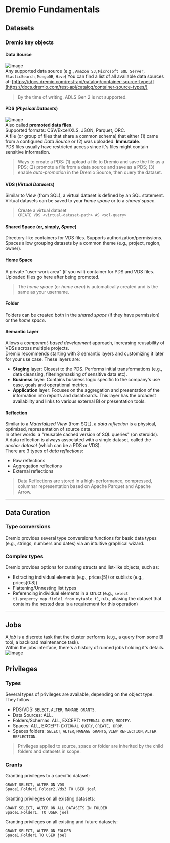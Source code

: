 # Dremio Fundamentals

## Datasets
### **Dremio key objects**
#### **Data Source**
![image](https://user-images.githubusercontent.com/79336695/134027305-4104597b-8d14-4ae4-b943-f6f098125add.png)<br/>
Any supported data source (e.g., `Amazon S3`, `Microsoft SQL Server`, `ElasticSearch`, `MongoDB`, `Hive`)
You can find a list of all available data sources at: [https://docs.dremio.com/rest-api/catalog/container-source-types/](https://docs.dremio.com/rest-api/catalog/container-source-types/)
> By the time of writing, ADLS Gen 2 is not supported.
#### **PDS** (*Physical Datasets*)
![image](https://user-images.githubusercontent.com/79336695/134026932-d1a2e349-370d-46d1-8e13-d727b49fe945.png)<br/>
Also called **promoted data files**.<br/>
Supported formats: CSV/Excel/XLS, JSON, Parquet, ORC.<br/>
A file (or group of files that share a common schema) that either (1) came from a configured *Data Source* or (2) was uploaded. **Immutable**.<br/>
PDS files usually have restricted access since it's files might contain sensitive information.<br/>
> Ways to create a PDS: (1) upload a file to Dremio and save the file as a PDS; (2) promote a file from a data source and save as a PDS; (3) enable *auto-promotion* in the Dremio Source, then query the dataset.
#### **VDS** (*Virtual Datasets*)
Similar to *View* (from SQL), a virtual dataset is defined by an SQL statement.<br/>
Virtual datasets can be saved to your *home space* or to a *shared space*.<br/>
> Create a virtual dataset<br/>
 `CREATE VDS <virtual-dataset-path> AS <sql-query>`<br/>
#### **Shared Space** (or, simply, *Space*)
Directory-like containers for VDS files. Supports authorization/permissions.<br/>
Spaces allow grouping datasets by a common theme (e.g., project, region, owner).<br/>
#### **Home Space**
A private "user-work area" (if you will) container for PDS and VDS files.<br/>
Uploaded files go here after being promoted.<br/>
> The *home space* (or *home area*) is automatically created and is the same as your username.
#### **Folder**
Folders can be created both in the *shared space* (if they have permission) or the *home space*.
#### **Semantic Layer**
Allows a *component-based development* approach, increasing reusability of VDSs across multiple projects.<br/>
Dremio recommends starting with 3 semantic layers and customizing it later for your use case. These layers are:<br/>
- **Staging** layer: Closest to the PDS. Performs initial transformations (e.g., data cleansing, filtering/masking of sensitive data etc).<br/>
- **Business** layer: Contains business logic specific to the company's use case, goals and operational metrics.<br/>
- **Application** layer: Focuses on the aggregation and presentation of the information into reports and dashboards. This layer has the broadest availability and links to various external BI or presentation tools.<br/>
#### **Reflection**
Similar to a *Materialized View* (from SQL), a *data reflection* is a physical, optimized, representation of source data.<br/>
In other words: a "reusable cached version of SQL queries" (on steroids).<br/>
A data reflection is always associated with a single dataset, called the *anchor dataset* (which can be a PDS or VDS).<br/>
There are 3 types of *data reflections*:<br/>
- Raw reflections
- Aggregation reflections
- External reflections
> Data Reflections are stored in a high-performance, compressed, columnar representation based on Apache Parquet and Apache Arrow.<br/>

---

## **Data Curation**
### **Type conversions**
Dremio provides several type conversions functions for basic data types (e.g., strings, numbers and dates) via an intuitive graphical wizard.
### **Complex types**
Dremio provides options for curating structs and list-like objects, such as:
- Extracting individual elements (e.g., prices[5]) or sublists (e.g., prices[0:8])
- Flattening/Unnesting list types
- Referencing individual elements in a struct (e.g., `select t1.property_map.field1 from mytable t1`, n.b., aliasing the dataset that contains the nested data is a requirement for this operation)

---

## **Jobs**
A *job* is a discrete task that the cluster performs (e.g., a query from some BI tool, a backload maintenance task).<br/>
Within the jobs interface, there's a history of runned jobs holding it's details.<br/>
![image](https://user-images.githubusercontent.com/79336695/134071672-a2cc0110-5568-4045-a14a-b39fb9bcc416.png)


## **Privileges**
### Types
Several types of privileges are available, depending on the object type. They follow:<br/>
- PDS/VDS: `SELECT`, `ALTER`, `MANAGE GRANTS`.
- Data Sources: ALL.
- Folders/Schemas: ALL, EXCEPT: `EXTERNAL QUERY`, `MODIFY`.
- Spaces: ALL, EXCEPT: `EXTERNAL QUERY`, `CREATE, DROP`.
- Spaces folders: `SELECT`, `ALTER`, `MANAGE GRANTS`, `VIEW REFLECTION`, `ALTER REFLECTION`.
> Privileges applied to source, space or folder are inherited by the child folders and datasets in scope.
### Grants
Granting privileges to a specific dataset:<br/>
```
GRANT SELECT, ALTER ON VDS
Space1.Folder1.Folder2.Vds3 TO USER joel
```

Granting privileges on all existing datasets:<br/>
```
GRANT SELECT, ALTER ON ALL DATASETS IN FOLDER
Space1.Folder1. TO USER joel
```

Granting privileges on all existing and future datasets:<br/>
```
GRANT SELECT, ALTER ON FOLDER
Space1.Folder1 TO USER joel
```
